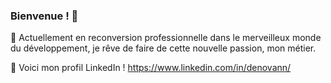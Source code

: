 ### Bienvenue ! 👋

🌱 Actuellement en reconversion professionnelle dans le merveilleux monde du développement, je rêve de faire de cette nouvelle passion, mon métier.

💬 Voici mon profil LinkedIn ! https://www.linkedin.com/in/denovann/ 



